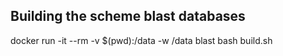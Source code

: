 ## Building the scheme blast databases

docker run -it --rm -v $(pwd):/data -w /data blast bash build.sh
